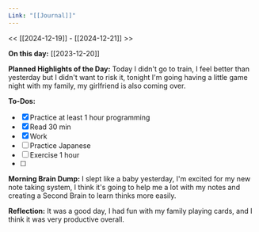 ```yaml
---
Link: "[[Journal]]"
---
```


<< [[2024-12-19]] - [[2024-12-21]] >>

**On this day:** [[2023-12-20]]

**Planned Highlights of the Day:**
Today I didn't go to train, I feel better than yesterday but I didn't want to risk it, tonight I'm going having a little game night with my family, my girlfriend is also coming over.

**To-Dos:**
- [x] Practice at least 1 hour programming
- [x] Read 30 min
- [x] Work
- [ ] Practice Japanese
- [ ] Exercise 1 hour
- [ ] 

**Morning Brain Dump:**
I slept like a baby yesterday, I'm excited for my new note taking system, I think it's going to help me a lot with my notes and creating a Second Brain to learn thinks more easily.

**Reflection:**
It was a good day, I had fun with my family playing cards, and I think it was very productive overall.
